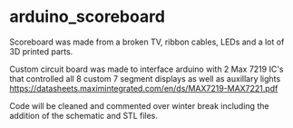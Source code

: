 # arduino_scoreboard
Scoreboard was made from a broken TV, ribbon cables, LEDs and a lot of 3D printed parts.

Custom circuit board was made to interface arduino with 2 Max 7219 IC's that controlled all 8 custom 7 segment displays as well as auxillary lights
https://datasheets.maximintegrated.com/en/ds/MAX7219-MAX7221.pdf

Code will be cleaned and commented over winter break including the addition of the schematic and STL files.
